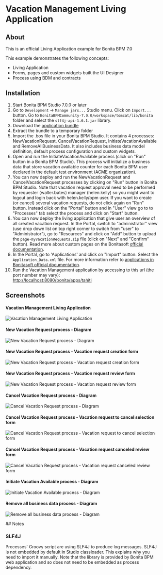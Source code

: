 # Vacation Management Living Application

## About
This is an official Living Application example for Bonita BPM 7.0

This example demonstrates the following concepts:
- Living Application
- Forms, pages and custom widgets built the UI Designer
- Process using BDM and contracts

## Installation

1. Start Bonita BPM Studio 7.0.0 or later
2. Go to `Development` -> `Manage jars...` Studio menu. Click on `Import...` button. Go to `BonitaBPMCommunity-7.0.0/workspace/tomcat/lib/bonita` folder and select the `slf4j-api-1.6.1.jar` library.
3. Download the <a href="https://github.com/Bonitasoft-Community/vacation-management-example/releases">application bundle</a>
4. Extract the bundle to a temporary folder
5. Import the .bos file in your Bonita BPM Studio. It contains 4 processes: NewVacationRequest, CancelVacationRequest, InitiateVacationAvailable and RemoveAllBusinessData. It also includes business data model definition, default process configuration and custom widgets.
6. Open and run the InitiateVacationAvailable process (click on "Run" button in a Bonita BPM Studio). This process will initialize a business data that store vacation available counter for each Bonita BPM user declared in the default test environment (ACME organization).
7. You can now deploy and run the NewVacationRequest and CancelVacationRequest processes by clicking on "Run" button in Bonita BPM Studio. Note that vacation request approval need to be performed by requester (walter.bates) manager (helen.kelly) so you might want to logout and login back with helen.kelly/bpm user. If you want to create (or cancel) several vacation requests, do not click again on "Run" button. Instead click on the "Portal" button and in "User" view go to to "Processes" tab select the process and click on "Start" button.
8. You can now deploy the living application that give user an overview of all created vacation request. In the Portal, switch to "administrator" view (use drop down list on top right corner to switch from "user" to "Administrator"), go to "Resources" and click on "Add" button to upload the `page-myVacationRequests.zip` file (click on "Next" and "Confirm" button). Read more about custom pages on the Bonitasoft <a href="http://documentation.bonitasoft.com/pages">official documentation</a>.
9. In the Portal, go to 'Applications' and click on "Import" button. Select the `Application_Data.xml` file. For more information refer to <a href="http://documentation.bonitasoft.com/applications-0">applications in Bonitasoft official documentation</a>.
10. Run the Vacation Management application by accessing to this url (the port number may vary):<br/><a href="http://localhost:8080/bonita/apps/tahiti">http://localhost:8080/bonita/apps/tahiti</a> 

## Screenshots
#### Vacation Management Living Application
<img src="/screenshots/livingAppsMyVacationRequest.png?raw=true" alt="Vacation Management Living Application"/>

#### New Vacation Request process - Diagram
<img src="/screenshots/newVacationRequest.png?raw=true" alt="New Vacation Request process - Diagram"/>

#### New Vacation Request process - Vacation request creation form
<img src="/screenshots/formNewVacationRequestInstantiation.png?raw=true" alt="New Vacation Request process - Vacation request creation form"/>

#### New Vacation Request process - Vacation request review form
<img src="/screenshots/formReviewVacationRequest.png?raw=true" alt="New Vacation Request process - Vacation request review form"/>

#### Cancel Vacation Request process - Diagram
<img src="/screenshots/cancelVacationRequest.png?raw=true" alt="Cancel Vacation Request process - Diagram"/>

#### Cancel Vacation Request process - Vacation request to cancel selection form
<img src="/screenshots/formCancelVacationRequestInstantiation.png?raw=true" alt="Cancel Vacation Request process - Vacation request to cancel selection form"/>

#### Cancel Vacation Request process - Vacation request canceled review form
<img src="/screenshots/formReviewVacationRequestCancellation.png?raw=true" alt="Cancel Vacation Request process - Vacation request canceled review form"/>

#### Initiate Vacation Available process - Diagram
<img src="/screenshots/initiateVacationRequest.png?raw=true" alt="Initiate Vacation Available process - Diagram"/>

#### Remove all business data process - Diagram
<img src="/screenshots/initiateVacationRequest.png?raw=true" alt="Remove all business data process - Diagram"/>

## Notes

### SLF4J
Processes' Groovy script are using SLF4J to produce log messages. SLF4J is not embedded by default in Studio classloader. This explains why you need to import it manually. Note that the library is provided by Bonita BPM web application and so does not need to be embedded as process dependency.
